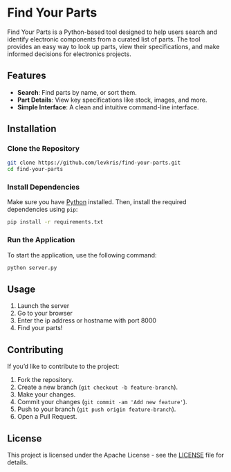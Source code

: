 # Find Your Parts

Find Your Parts is a Python-based tool designed to help users search and identify electronic components from a curated list of parts. The tool provides an easy way to look up parts, view their specifications, and make informed decisions for electronics projects.

## Features

- **Search**: Find parts by name, or sort them.
- **Part Details**: View key specifications like stock, images, and more.
- **Simple Interface**: A clean and intuitive command-line interface.

## Installation

### Clone the Repository

```bash
git clone https://github.com/levkris/find-your-parts.git
cd find-your-parts
```

### Install Dependencies

Make sure you have [Python](https://www.python.org/) installed. Then, install the required dependencies using `pip`:

```bash
pip install -r requirements.txt
```

### Run the Application

To start the application, use the following command:

```bash
python server.py
```

## Usage

1. Launch the server
2. Go to your browser
3. Enter the ip address or hostname with port 8000
4. Find your parts!

## Contributing

If you’d like to contribute to the project:

1. Fork the repository.
2. Create a new branch (`git checkout -b feature-branch`).
3. Make your changes.
4. Commit your changes (`git commit -am 'Add new feature'`).
5. Push to your branch (`git push origin feature-branch`).
6. Open a Pull Request.

## License

This project is licensed under the Apache License - see the [LICENSE](LICENSE) file for details.
